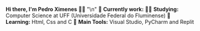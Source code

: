 **Hi there, I'm Pedro Ximenes** 👩‍💻 "\n"
🔭 **Currently work:** 
👨‍🎓 **Studying:** Computer Science at UFF (Universidade Federal do Fluminense)
🌱 **Learning:** Html, Css and C
🎒 **Main Tools:** Visual Studio, PyCharm and Replit

<!---
pedroboseximenes/pedroboseximenes is a ✨ special ✨ repository because its `README.md` (this file) appears on your GitHub profile.
You can click the Preview link to take a look at your changes.
--->
